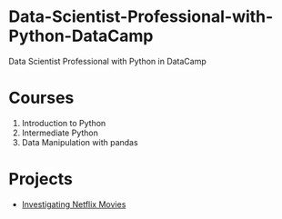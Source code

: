 # Data-Scientist-Professional-with-Python-DataCamp
Data Scientist Professional with Python in DataCamp
# Courses
1. Introduction to Python
2. Intermediate Python
3. Data Manipulation with pandas
# Projects
- [Investigating Netflix Movies](https://github.com/Ahmed-Gamal-AG10/Data-Scientist-Professional-with-Python-DataCamp/tree/main/Project%20Investigating%20Netflix%20Movies)
